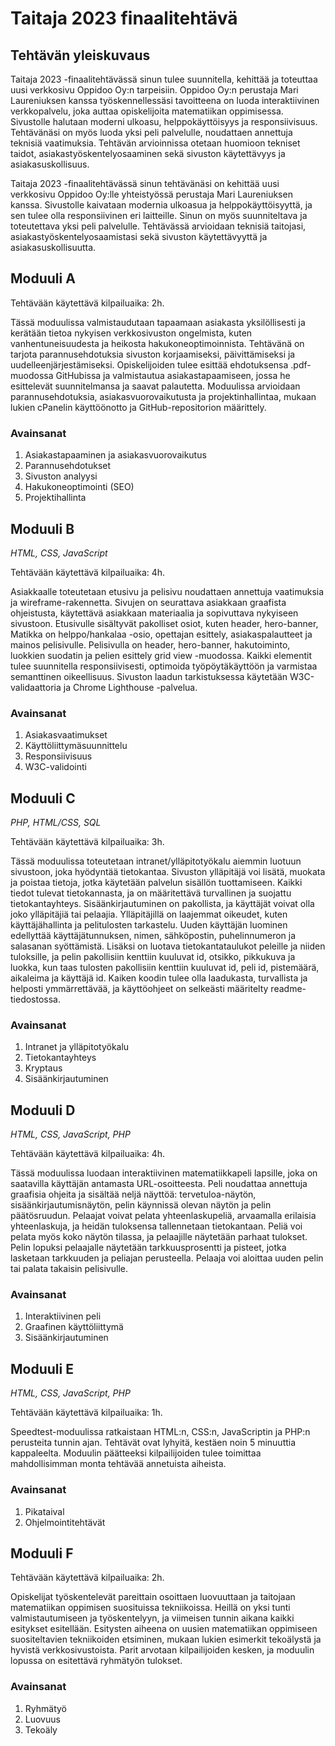 # Taitaja 2023 finaalitehtävä

## Tehtävän yleiskuvaus

Taitaja 2023 -finaalitehtävässä sinun tulee suunnitella, kehittää ja toteuttaa uusi verkkosivu Oppidoo Oy:n tarpeisiin. Oppidoo Oy:n perustaja Mari Laureniuksen kanssa työskennellessäsi tavoitteena on luoda interaktiivinen verkkopalvelu, joka auttaa opiskelijoita matematiikan oppimisessa. Sivustolle halutaan moderni ulkoasu, helppokäyttöisyys ja responsiivisuus. Tehtävänäsi on myös luoda yksi peli palvelulle, noudattaen annettuja teknisiä vaatimuksia. Tehtävän arvioinnissa otetaan huomioon tekniset taidot, asiakastyöskentelyosaaminen sekä sivuston käytettävyys ja asiakasuskollisuus.

Taitaja 2023 -finaalitehtävässä sinun tehtävänäsi on kehittää uusi verkkosivu Oppidoo Oy:lle yhteistyössä perustaja Mari Laureniuksen kanssa. Sivustolle kaivataan modernia ulkoasua ja helppokäyttöisyyttä, ja sen tulee olla responsiivinen eri laitteille. Sinun on myös suunniteltava ja toteutettava yksi peli palvelulle. Tehtävässä arvioidaan teknisiä taitojasi, asiakastyöskentelyosaamistasi sekä sivuston käytettävyyttä ja asiakasuskollisuutta.

## Moduuli A

Tehtävään käytettävä kilpailuaika: 2h.

Tässä moduulissa valmistaudutaan tapaamaan asiakasta yksilöllisesti ja kerätään tietoa nykyisen verkkosivuston ongelmista, kuten vanhentuneisuudesta ja heikosta hakukoneoptimoinnista. Tehtävänä on tarjota parannusehdotuksia sivuston korjaamiseksi, päivittämiseksi ja uudelleenjärjestämiseksi. Opiskelijoiden tulee esittää ehdotuksensa .pdf-muodossa GitHubissa ja valmistautua asiakastapaamiseen, jossa he esittelevät suunnitelmansa ja saavat palautetta. Moduulissa arvioidaan parannusehdotuksia, asiakasvuorovaikutusta ja projektinhallintaa, mukaan lukien cPanelin käyttöönotto ja GitHub-repositorion määrittely.

### Avainsanat

1. Asiakastapaaminen ja asiakasvuorovaikutus
2. Parannusehdotukset
3. Sivuston analyysi
4. Hakukoneoptimointi (SEO)
5. Projektihallinta

## Moduuli B

_HTML, CSS, JavaScript_

Tehtävään käytettävä kilpailuaika: 4h.

Asiakkaalle toteutetaan etusivu ja pelisivu noudattaen annettuja vaatimuksia ja wireframe-rakennetta. Sivujen on seurattava asiakkaan graafista ohjeistusta, käytettävä asiakkaan materiaalia ja sopivuttava nykyiseen sivustoon. Etusivulle sisältyvät pakolliset osiot, kuten header, hero-banner, Matikka on helppo/hankalaa -osio, opettajan esittely, asiakaspalautteet ja mainos pelisivulle. Pelisivulla on header, hero-banner, hakutoiminto, luokkien suodatin ja pelien esittely grid view -muodossa. Kaikki elementit tulee suunnitella responsiivisesti, optimoida työpöytäkäyttöön ja varmistaa semanttinen oikeellisuus. Sivuston laadun tarkistuksessa käytetään W3C-validaattoria ja Chrome Lighthouse -palvelua.

### Avainsanat

1. Asiakasvaatimukset
2. Käyttöliittymäsuunnittelu
3. Responsiivisuus
4. W3C-validointi

## Moduuli C

_PHP, HTML/CSS, SQL_

Tehtävään käytettävä kilpailuaika: 3h.

Tässä moduulissa toteutetaan intranet/ylläpitotyökalu aiemmin luotuun sivustoon, joka hyödyntää tietokantaa. Sivuston ylläpitäjä voi lisätä, muokata ja poistaa tietoja, jotka käytetään palvelun sisällön tuottamiseen. Kaikki tiedot tulevat tietokannasta, ja on määritettävä turvallinen ja suojattu tietokantayhteys. Sisäänkirjautuminen on pakollista, ja käyttäjät voivat olla joko ylläpitäjiä tai pelaajia. Ylläpitäjillä on laajemmat oikeudet, kuten käyttäjähallinta ja pelitulosten tarkastelu. Uuden käyttäjän luominen edellyttää käyttäjätunnuksen, nimen, sähköpostin, puhelinnumeron ja salasanan syöttämistä. Lisäksi on luotava tietokantataulukot peleille ja niiden tuloksille, ja pelin pakollisiin kenttiin kuuluvat id, otsikko, pikkukuva ja luokka, kun taas tulosten pakollisiin kenttiin kuuluvat id, peli id, pistemäärä, aikaleima ja käyttäjä id. Kaiken koodin tulee olla laadukasta, turvallista ja helposti ymmärrettävää, ja käyttöohjeet on selkeästi määritelty readme-tiedostossa.

### Avainsanat

1. Intranet ja ylläpitotyökalu
2. Tietokantayhteys
3. Kryptaus
4. Sisäänkirjautuminen

## Moduuli D

_HTML, CSS, JavaScript, PHP_

Tehtävään käytettävä kilpailuaika: 4h.

Tässä moduulissa luodaan interaktiivinen matematiikkapeli lapsille, joka on saatavilla käyttäjän antamasta URL-osoitteesta. Peli noudattaa annettuja graafisia ohjeita ja sisältää neljä näyttöä: tervetuloa-näytön, sisäänkirjautumisnäytön, pelin käynnissä olevan näytön ja pelin päätösruudun. Pelaajat voivat pelata yhteenlaskupeliä, arvaamalla erilaisia yhteenlaskuja, ja heidän tuloksensa tallennetaan tietokantaan. Peliä voi pelata myös koko näytön tilassa, ja pelaajille näytetään parhaat tulokset. Pelin lopuksi pelaajalle näytetään tarkkuusprosentti ja pisteet, jotka lasketaan tarkkuuden ja peliajan perusteella. Pelaaja voi aloittaa uuden pelin tai palata takaisin pelisivulle.

### Avainsanat

1. Interaktiivinen peli
2. Graafinen käyttöliittymä
3. Sisäänkirjautuminen

## Moduuli E

_HTML, CSS, JavaScript, PHP_

Tehtävään käytettävä kilpailuaika: 1h.

Speedtest-moduulissa ratkaistaan HTML:n, CSS:n, JavaScriptin ja PHP:n perusteita tunnin ajan. Tehtävät ovat lyhyitä, kestäen noin 5 minuuttia kappaleelta. Moduulin päätteeksi kilpailijoiden tulee toimittaa mahdollisimman monta tehtävää annetuista aiheista.

### Avainsanat

1. Pikataival
2. Ohjelmointitehtävät

## Moduuli F

Tehtävään käytettävä kilpailuaika: 2h.

Opiskelijat työskentelevät pareittain osoittaen luovuuttaan ja taitojaan matematiikan oppimisen suosituissa tekniikoissa. Heillä on yksi tunti valmistautumiseen ja työskentelyyn, ja viimeisen tunnin aikana kaikki esitykset esitellään. Esitysten aiheena on uusien matematiikan oppimiseen suositeltavien tekniikoiden etsiminen, mukaan lukien esimerkit tekoälystä ja hyvistä verkkosivustoista. Parit arvotaan kilpailijoiden kesken, ja moduulin lopussa on esitettävä ryhmätyön tulokset.

### Avainsanat

1. Ryhmätyö
2. Luovuus
3. Tekoäly
